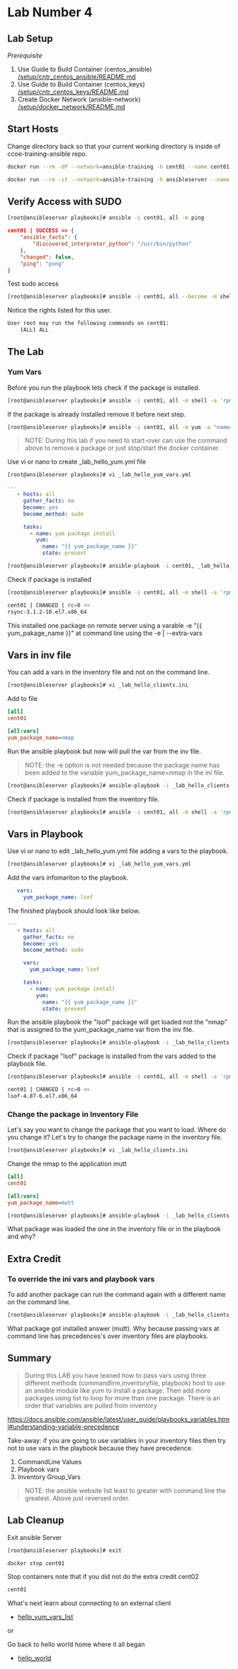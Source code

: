 # Lab Number 4

## Lab Setup

*_Prerequisite_*

1. Use Guide to Build Container (centos_ansible) [/setup/cntr_centos_ansible/README.md](/setup/cntr_centos_ansible/README.md)
1. Use Guide to Build Container (centos_keys) [/setup/cntr_centos_keys/README.md](/setup/cntr_centos_keys/README.md)
1. Create Docker Network (ansible-network) [/setup/docker_network/README.md](/setup/docker_network/README.md)

## Start Hosts

Change directory back so that your current working directory is inside of ccoe-training-ansible repo.

```bash
docker run --rm -dP --network=ansible-training -h cent01 --name cent01 centos_keys
```

```bash
docker run --rm -it --network=ansible-training -h ansibleserver --name ansibleserver -v ${PWD}:/ansible/playbooks -v ${PWD}/infra_files/ssh:/root/.ssh centos_ansible:latest bash
```

## Verify Access with SUDO

```bash
[root@ansibleserver playbooks]# ansible -i cent01, all -m ping 
```

```json
cent01 | SUCCESS => {
    "ansible_facts": {
        "discovered_interpreter_python": "/usr/bin/python"
    }, 
    "changed": false, 
    "ping": "pong"
}
```

Test sudo access 

```bash
[root@ansibleserver playbooks]# ansible -i cent01, all --become -m shell -a 'sudo -l'
```

Notice the rights listed for this user.  

```bash
User root may run the following commands on cent01:
    (ALL) ALL
```

## The Lab

### Yum Vars

Before you run the playbook lets check if the package is installed.

```bash
[root@ansibleserver playbooks]# ansible -i cent01, all -m shell -a 'rpm -qa | grep rsync'
```

If the package is already installed remove it before next step.

```bash
[root@ansibleserver playbooks]# ansible -i cent01, all -m yum -a "name=rsync state=absent" -b --become-method=sudo
```

> NOTE: During this lab if you need to start-over can use the command above to remove a package or just stop/start the docker container.

Use vi or nano to create _lab_hello_yum.yml file

```bash
[root@ansibleserver playbooks]# vi _lab_hello_yum_vars.yml
```

```yaml
---
   - hosts: all 
     gather_facts: no
     become: yes
     become_method: sudo

     tasks:
       - name: yum package install
         yum:
           name: "{{ yum_package_name }}"
           state: present
```


```bash
[root@ansibleserver playbooks]# ansible-playbook -i cent01, _lab_hello_yum_vars.yml -e yum_package_name=rsync 
```

Check if package is installed

```bash
[root@ansibleserver playbooks]# ansible -i cent01, all -m shell -a 'rpm -qa | grep rsync'
```

```bash
cent01 | CHANGED | rc=0 >>
rsync-3.1.2-10.el7.x86_64
```

This installed one package on remote server using a varable -e "{{ yum_pakage_name }}" at command line using the -e | --extra-vars

## Vars in inv file

You can add a vars in the inventory file and not on the command line. 

```bash
[root@ansibleserver playbooks]# vi _lab_hello_clients.ini
```

Add to file

```ini
[all]
cent01

[all:vars]
yum_package_name=nmap
```

Run the ansible playbook but now will pull the var from the inv file.

> NOTE: the -e option is not needed because the package name has been added to the variable yum_package_name=nmap in the ini file.

```bash
[root@ansibleserver playbooks]# ansible-playbook -i _lab_hello_clients.ini _lab_hello_yum_vars.yml 
```

Check if package is installed from the inventory file.

```bash
[root@ansibleserver playbooks]# ansible -i cent01, all -m shell -a 'rpm -qa | grep nmap'
```

## Vars in Playbook

Use vi or nano to edit _lab_hello_yum.yml file adding a vars to the playbook.

```bash
[root@ansibleserver playbooks]# vi _lab_hello_yum_vars.yml
```

Add the vars infomariton to the playbook.

```yaml
   vars:
     yum_package_name: lsof

```

The finished playbook should look like below.

```yaml
---
   - hosts: all 
     gather_facts: no
     become: yes
     become_method: sudo

     vars:
       yum_package_name: lsof

     tasks:
       - name: yum package install
         yum:
           name: "{{ yum_package_name }}"
           state: present
```

Run the ansible playbook the "lsof" package will get loaded not the "nmap" that is assigned to the yum_package_name var from the inv file.

```bash
[root@ansibleserver playbooks]# ansible-playbook -i _lab_hello_clients.ini _lab_hello_yum_vars.yml 
```

Check if package "lsof" package is installed from the vars added to the playbook file.

```bash
[root@ansibleserver playbooks]# ansible -i cent01, all -m shell -a 'rpm -qa | grep lsof'
```

```bash
cent01 | CHANGED | rc=0 >>
lsof-4.87-6.el7.x86_64
```

### Change the package in Inventory File

Let's say you want to change the package that you want to load. Where do you change it? Let's try to change the package name in the inventory file. 

```bash
[root@ansibleserver playbooks]# vi _lab_hello_clients.ini
```

Change the nmap to the application mutt

```ini
[all]
cent01

[all:vars]
yum_package_name=mutt
```

```bash
[root@ansibleserver playbooks]# ansible-playbook -i _lab_hello_clients.ini _lab_hello_yum_vars.yml -v
```

What package was loaded the one in the inventory file or in the playbook and why?

## Extra Credit

### To override the ini vars and playbook vars

To add another package can run the command again with a different name on the command line.

```bash
[root@ansibleserver playbooks]# ansible-playbook -i _lab_hello_clients.ini _lab_hello_yum_vars.yml -e yum_package_name=mutt -v
```

What package got installed answer (mutt). Why because passing vars at command line has precedences's over inventory files are playbooks.

## Summary

> During this LAB you have leaned how to pass vars using three different methods (commandline,inventoryfile, playbook) host to use an ansible module like yum to install a package. Then add more packages using list to loop for more than one package.  There is an order that variables are pulled from inventory

https://docs.ansible.com/ansible/latest/user_guide/playbooks_variables.html#understanding-variable-precedence

Take-away: if you are going to use variables in your inventory files then try not to use vars in the playbook because they have precedence.

1. CommandLine Values
2. Playbook vars
3. Inventory Group_Vars

> NOTE: the ansible website list least to greater with command line the greatest. Above just reversed order.

## Lab Cleanup

Exit ansible Server

```bash
[root@ansibleserver playbooks]# exit 
```

```bash
docker stop cent01
```

Stop containers note that if you did not do the extra credit cent02

```bash
cent01
```

What's next learn about connecting to an external client

* [hello_yum_vars_list](../5.hello_yum_vars_list/README.md)

or

Go back to hello world home where it all began

* [hello_world](/)